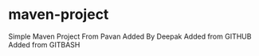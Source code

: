 # maven-project

Simple Maven Project
From Pavan
Added By Deepak
Added from GITHUB
Added from GITBASH
